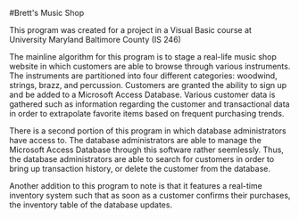 #Brett's Music Shop

This program was created for a project in a Visual Basic course at University Maryland Baltimore County (IS 246)

The mainline algorithm for this program is to stage a real-life music shop website in which customers are able to browse
through various instruments. The instruments are partitioned into four different categories: woodwind, strings, brazz, and percussion.
Customers are granted the ability to sign up and be added to a Microsoft Access Database. Various customer data is gathered such as 
information regarding the customer and transactional data in order to extrapolate favorite items based on frequent purchasing trends.

There is a second portion of this program in which database administrators have access to. The database administrators are able to 
manage the Microsoft Access Database through this software rather seemlessly. Thus, the database administrators are able to search 
for customers in order to bring up transaction history, or delete the customer from the database.

Another addition to this program to note is that it features a real-time inventory system such that as soon as a customer confirms their
purchases, the inventory table of the database updates.